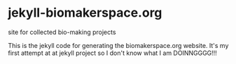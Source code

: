 # jekyll-biomakerspace.org
site for collected bio-making projects

This is the jekyll code for generating the biomakerspace.org website. It's my first attempt at at jekyll project so I don't know what I am DOINNGGGG!!!

